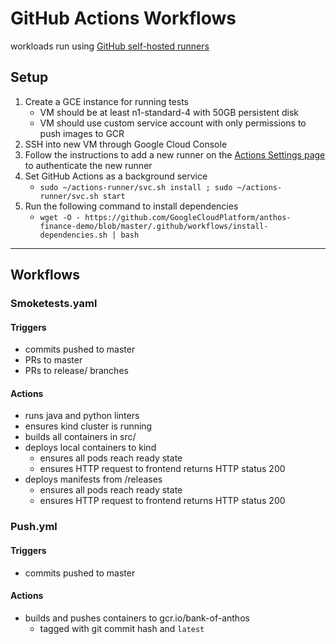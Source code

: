 # GitHub Actions Workflows

workloads run using [GitHub self-hosted runners](https://help.github.com/en/actions/automating-your-workflow-with-github-actions/about-self-hosted-runners)

## Setup

1. Create a GCE instance for running tests
    - VM should be at least n1-standard-4 with 50GB persistent disk
    - VM should use custom service account with only permissions to push images to GCR
2. SSH into new VM through Google Cloud Console
3. Follow the instructions to add a new runner on the [Actions Settings page](https://github.com/GoogleCloudPlatform/anthos-finance-demo/settings/actions) to authenticate the new runner
5. Set GitHub Actions as a background service
    - `sudo ~/actions-runner/svc.sh install ; sudo ~/actions-runner/svc.sh start`
4. Run the following command to install dependencies
    - `wget -O - https://github.com/GoogleCloudPlatform/anthos-finance-demo/blob/master/.github/workflows/install-dependencies.sh | bash`

---
## Workflows

### Smoketests.yaml

#### Triggers
- commits pushed to master
- PRs to master
- PRs to release/ branches

#### Actions
- runs java and python linters
- ensures kind cluster is running
- builds all containers in src/
- deploys local containers to kind
  - ensures all pods reach ready state
  - ensures HTTP request to frontend returns HTTP status 200
- deploys manifests from /releases
  - ensures all pods reach ready state
  - ensures HTTP request to frontend returns HTTP status 200

### Push.yml

#### Triggers
- commits pushed to master

#### Actions
- builds and pushes containers to gcr.io/bank-of-anthos
  - tagged with git commit hash and `latest`

